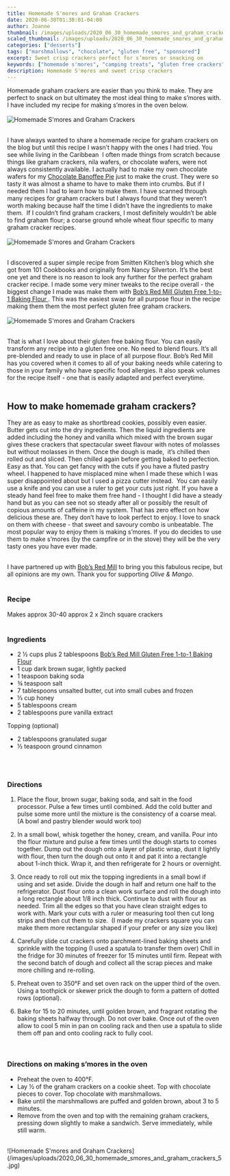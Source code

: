 ```yaml
---
title: Homemade S'mores and Graham Crackers
date: 2020-06-30T01:38:01-04:00
author: Joanne
thumbnail: /images/uploads/2020_06_30_homemade_smores_and_graham_crackers_1.jpg
scaled_thumbnail: /images/uploads/2020_06_30_homemade_smores_and_graham_crackers_0.jpg
categories: ["desserts"]
tags: ["marshmallows", "chocolate", "gluten free", "sponsored"]
excerpt: Sweet crisp crackers perfect for s’mores or snacking on 
keywords: ["homemade s'mores", "camping treats", "gluten free crackers"]
description: Homemade S'mores and sweet crisp crackers
---
```


Homemade graham crackers are easier than you think to make. They are perfect to snack on but ultimatey the most ideal thing to make s’mores with. I have included my recipe for making s’mores in the oven below. 
</br>
</br>
![Homemade S'mores and Graham Crackers](/images/uploads/2020_06_30_homemade_smores_and_graham_crackers_2.jpg)
</br>
</br>

I have always wanted to share a homemade recipe for graham crackers on the blog but until this recipe I wasn’t happy with the ones I had tried. You see while living in the Caribbean  I often made things from scratch because things like graham crackers, nila wafers, or chocolate wafers, were not always consistently available. I actually had to make my own chocolate wafers for my [Chocolate Banoffee Pie](https://www.oliveandmango.com/chocolate-banoffee-pie/) just to make the crust. They were so tasty it was almost a shame to have to make them into crumbs. But if I needed them I had to learn how to make them. I have scanned through many recipes for graham crackers but I always found that they weren’t worth making because half the time I didn’t have the ingredients to make them.  If I couldn’t find graham crackers, I most definitely wouldn’t be able to find graham flour; a coarse ground whole wheat flour specific to many graham cracker recipes. 
</br>
</br>
![Homemade S'mores and Graham Crackers](/images/uploads/2020_06_30_homemade_smores_and_graham_crackers_3.jpg)
</br>
</br>

I discovered a super simple recipe from Smitten Kitchen’s blog which she got from 101 Cookbooks and originally from Nancy Silverton. It’s the best one yet and there is no reason to look any further for the perfect graham cracker recipe. I made some very miner tweaks to the recipe overall - the biggest change I made was make them with <span class="highlight"><a rel="nofollow" href="https://www.bobsredmill.com/gluten-free-1-to-1-baking-flour.html">Bob’s Red Mill Gluten Free 1-to-1 Baking Flour </a></span>. This was the easiest swap for all purpose flour in the recipe making them them the most perfect gluten free graham crackers. 
</br>
</br>
![Homemade S'mores and Graham Crackers](/images/uploads/2020_06_30_homemade_smores_and_graham_crackers_4.jpg)
</br>
</br>

That is what I love about their gluten free baking flour. You can easily transform any recipe into a gluten free one. No need to blend flours. It’s all pre-blended and ready to use in place of all purpose flour. Bob’s Red Mill has you covered when it comes to all of your baking needs while catering to those in your family who have specific food allergies. It also speak volumes for the recipe itself - one that is easily adapted and perfect everytime. 
</br>
</br>

## How to make homemade graham crackers?
They are as easy to make as shortbread cookies, possibly even easier. Butter gets cut into the dry ingredients. Then the liquid ingredients are added including the honey and vanilla which mixed with the brown sugar gives these crackers that spectacular sweet flavour with notes of molasses but without molasses in them. Once the dough is made,  it’s chilled then rolled out and sliced. Then chilled again before getting baked to perfection. Easy as that. You can get fancy with the cuts if you have a fluted pastry wheel. I happened to have misplaced mine when I made these which I was super disappointed about but I used a pizza cutter instead.  You can easily use a knife and you can use a ruler to get your cuts just right. If you have a steady hand feel free to make them free hand - I thought I did have a steady hand but as you can see not so steady after all or possibly the result of copious amounts of caffeine in my system. That has zero effect on how delicious these are. They don’t have to look perfect to enjoy. I love to snack on them with cheese - that sweet and savoury combo is unbeatable. The most popular way to enjoy them is making s’mores. If you do decides to use them to make s’mores (by the campfire or in the stove) they will be the very tasty ones you have ever made. 
</br>
</br>

I have partnered up with <span class="highlight"><a rel="nofollow" href="https://www.bobsredmill.com/?utm_source=TheOliveAndMango&utm_medium=influencer&utm_campaign=bobsredmill">Bob’s Red Mill</a></span> to bring you this fabulous recipe, but all opinions are my own. Thank you for supporting _Olive & Mango_.
</br>
</br>

### Recipe
Makes approx 30-40 approx 2 x 2inch square crackers 
</br>
</br>

### Ingredients

* <span itemprop="recipeIngredient">2 &frac12; cups plus 2 tablespoons <span class="highlight"><a rel="nofollow" href="https://www.bobsredmill.com/gluten-free-1-to-1-baking-flour.html">Bob’s Red Mill Gluten Free 1-to-1 Baking Flour </a></span></span>
* <span itemprop="recipeIngredient">1 cup dark brown sugar, lightly packed</span>
* <span itemprop="recipeIngredient">1 teaspoon baking soda</span>
* <span itemprop="recipeIngredient">&frac34; teaspoon salt</span>
* <span itemprop="recipeIngredient">7 tablespoons unsalted butter, cut into small cubes and frozen</span>
* <span itemprop="recipeIngredient">&frac13; cup honey </span>
* <span itemprop="recipeIngredient">5 tablespoons cream </span>
* <span itemprop="recipeIngredient">2 tablespoons pure vanilla extract</span>

Topping (optional)

* 2 tablespoons granulated sugar
* &frac12; teaspoon ground cinnamon
</br>
</br>

### Directions

1. Place the flour, brown sugar, baking soda, and salt in the food processor. Pulse a few times until combined. Add the cold butter and pulse some more until the mixture is the consistency of a coarse meal. (A bowl and pastry blender would work too) 

1. In a small bowl, whisk together the honey, cream, and vanilla. Pour into the flour mixture and pulse a few times until the dough starts to comes together. Dump out the dough onto a layer of plastic wrap, dust it lightly with flour, then turn the dough out onto it and pat it into a rectangle about 1-inch thick. Wrap it, and then refrigerate for 2 hours or overnight. 

1. Once ready to roll out mix the topping ingredients in a small bowl if using and set aside. Divide the dough in half and return one half to the refrigerator. Dust flour onto a clean work surface and roll the dough into a long rectangle about 1/8 inch thick. Continue to dust with flour as needed. Trim all the edges so that you have clean straight edges to work with. Mark your cuts with a ruler or measuring tool then cut long strips and then cut them to size.  (I made my crackers square you can make them more rectangular shaped if your prefer or any size you like)

1. Carefully slide cut crackers onto parchment-lined baking sheets and sprinkle with the topping (I used a spatula to transfer them over) Chill in the fridge for 30 minutes of freezer for 15 minutes until firm. Repeat with the second batch of dough and collect all the scrap pieces and make more chilling and re-rolling.

1. Preheat oven to 350°F and set oven rack on the upper third of the oven. 
Using a toothpick or skewer prick the dough to form a pattern of dotted rows (optional). 

1. Bake for 15 to 20 minutes, until golden brown, and fragrant rotating the baking sheets halfway through. Do not over bake. Once out of the oven allow to cool 5 min in pan on cooling rack and then use a spatula to slide them off pan and onto cooling rack to fully cool. 
</br>

### Directions on making s’mores in the oven

* Preheat the oven to 400°F.
* Lay &frac12; of the graham crackers on a cookie sheet. Top with chocolate pieces to cover. Top chocolate with marshmallows.
* Bake until the marshmallows are puffed and golden brown, about 3 to 5 minutes. 
* Remove from the oven and top with the remaining graham crackers, pressing down slightly to make a sandwich. Serve immediately, while still warm.

</br>
![Homemade S'mores and Graham Crackers](/images/uploads/2020_06_30_homemade_smores_and_graham_crackers_5.jpg)